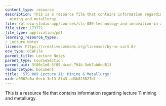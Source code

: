 ```yaml
---
content_type: resource
description: This is a resource file that contains information regarding lecture 11
  mining and metallurgy.
file: /ol-ocw-studio-app/courses/sts-089-technology-and-innovation-in-africa-fall-2014/a0562d0a6ecb3e138f43ad3b023627df_MITSTS_089F14_Lecture11.pdf
file_size: 173772
file_type: application/pdf
learning_resource_types:
- Lecture Notes
license: https://creativecommons.org/licenses/by-nc-sa/4.0/
ocw_type: OCWFile
parent_title: Lecture Notes
parent_type: CourseSection
parent_uid: 3f00c1e0-5f09-4ced-794b-5eb7ab6ed613
resourcetype: Document
title: 'STS.089 Lecture 11: Mining & Metallurgy'
uid: a0562d0a-6ecb-3e13-8f43-ad3b023627df
---
```

This is a resource file that contains information regarding lecture 11 mining and metallurgy.